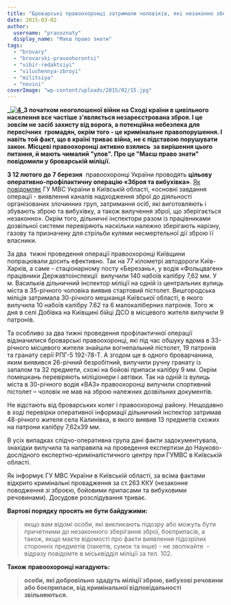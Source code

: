 ```yaml
---
title: "Броварські правоохоронці затримали чоловіків, які незаконно зберігали гранати, пістолети та патрони до них"
date: 2015-03-02
author: 
  username: "pravoznaty"
  display_name: "Маєш право знати"
tags: 
  - "brovary"
  - "brovarski-pravoohorontsi"
  - "vibir-redaktsiyi"
  - "viluchennya-zbroyi"
  - "militsiya"
  - "novini"
coverImage: "wp-content/uploads/2015/02/15.jpg"
---
```


**_[![4](https://mpz.brovary.org/wp-content/uploads/2015/02/42.jpg)](https://mpz.brovary.org/wp-content/uploads/2015/02/42.jpg)_З початком неоголошеної війни на Сході країни в цивільного населення все частіше з'являється незареєстрована зброя. І це зовсім не засіб захисту від ворога, а потенційна небезпека для пересічних  громадян, окрім того - це кримінальне правопорушення. І навіть той факт, що в країні триває війна, не є підставою порушувати закон. Місцеві правоохоронці активно взялись  за вирішення цього питання, й мають чималий "улов". Про це "Маєш право знати" повідомили у броварській міліції.**

**З 12 лютого до 7 березня**  правоохоронці України проводять **цільову оперативно-профілактичну операцію «Зброя та вибухівка»**. [Як повідомляє](https://mvs.gov.ua/mvs/control/kyivska/uk/publish/article/145236) ГУ МВС України в Київській області, «основні завдання операції - виявлення каналів надходження зброї до діяльності організованих злочинних груп, затримання осіб, які виготовляють і збувають зброю та вибухівку, а також вилучення зброї, що зберігається незаконно». Окрім того, дільничні інспектори разом із працівниками дозвільної системи перевіряють наскільки належно зберігають нарізну, газову та призначену для стрільби кулями несмертельної дії зброю її власники.

За два  тижні проведення операції правоохоронці Київщини попрацювали досить ефективно. Так на 77 кілометрі автодороги Київ-Харків, а саме - стаціонарному посту «Березань», у водія «Фольцваген» працівники Державтоінспекції  вилучили 140 набоїв калібру 7,62 мм. У м. Васильків дільничний інспектор міліції на одній із центральних вулиць міста в 35-річного чоловіка виявив стартовий пістолет. Вишгородська міліція затримала 30-річного мешканця Київської області, в якого вилучила 10 набоїв калібру 7.62 та 6 малокаліберних патронів. Того ж дня в селі Добівка на Київщині бійці ДСО в місцевого жителя вилучили 9 патронів.

Та особливо за два тижні проведення профілактичної операції відзначилися броварські правоохоронці, які під час обшуку вдома в 33-річного місцевого жителя знайшли вогнепальний пістолет, 19 патронів та гранату серії РПГ-5 192-78-Т. А згодом ще в одного броварчанина, яким виявився 26-річний безробітний, вилучили ручну гранату із запалом та 32 предмети, схожі на бойові припаси калібру 9 мм. Окрім помешкань перевіряють міліціонери і автівки. Так на одній із вулиць міста в 30-річного водія «ВАЗ» правоохоронці вилучили спортивний пістолет – чоловік не мав на зброю належних дозвільних документів.

Не відстають від броварських колег і правоохоронці району. Нещодавно в ході перевірки оперативної інформації дільничний інспектор затримав 48-річного жителя села Калинівка, в якого виявив 13 предметів схожих на патрони калібру 7,62х39 мм.

В усіх випадках слідчо-оперативна група дані факти задокументувала, знахідки вилучила та направила на проведення експертизи до Науково-дослідного експертно-криміналістичного центру при ГУМВС в Київській області.

Як інформує ГУ МВС України в Київській області, за всіма фактами відкрито кримінальні провадження за ст.263 ККУ (незаконне поводження зі зброєю, бойовими припасами та вибуховими речовинами). Досудове розслідування триває.

**Вартові порядку просять не бути байдужими:**

> якщо вам відомі особи, які викликають підозру або можуть бути причетними до незаконного зберігання зброї, боєприпасів, а також, якщо маєте відомості про факти виявлення підозрілих сторонніх предметів (пакетів, сумок та інше) - не зволікайте  - відразу повідомте в міськвідділ міліції за тел. 102.

**Також** **правоохоронці нагадують:**

> **особи, які добровільно здадуть міліції зброю, вибухові речовини або боєприпаси, від кримінальної відповідальності звільняються.**
